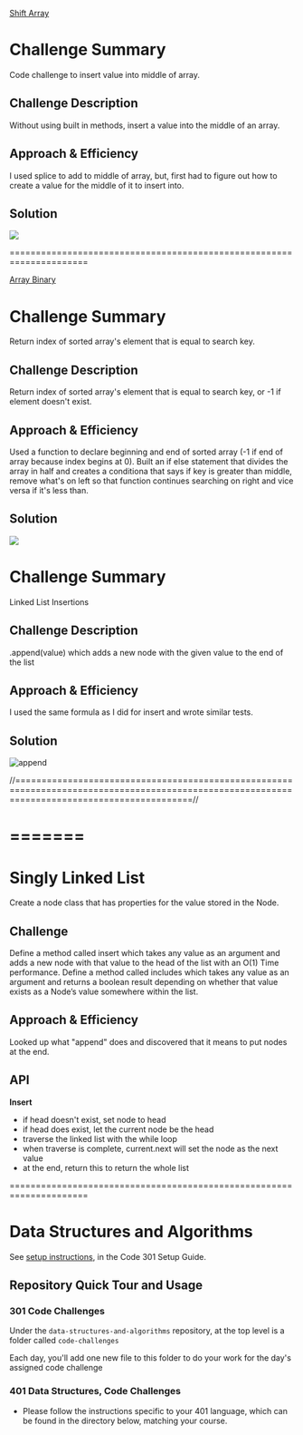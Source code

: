 [Shift Array](javascript/code-challenges/arrayShift/array-shift.js)

# Challenge Summary
Code challenge to insert value into middle of array.

## Challenge Description
Without using built in methods, insert a value into the middle of an array.

## Approach & Efficiency
I used splice to add to middle of array, but, first had to figure out how to create a value for the middle of it to insert into.

## Solution
![](javascript/code-challenges/cc2wb.png)

=====================================================================

[Array Binary](javascript/code-challenges/arrayBinarySearch/array-binary-search.js)

# Challenge Summary
Return index of sorted array's element that is equal to search key.

## Challenge Description
Return index of sorted array's element that is equal to search key, or -1 if element doesn't exist.

## Approach & Efficiency
Used a function to declare beginning and end of sorted array (-1 if end of array because index begins at 0).  Built an if else statement that divides the array in half and creates a conditiona that says if key is greater than middle, remove what's on left so that function continues searching on right and vice versa if it's less than.

## Solution
![](javascript/code-challenges/array-binary.png)


# Challenge Summary
Linked List Insertions

## Challenge Description
.append(value) which adds a new node with the given value to the end of the list

## Approach & Efficiency
I used the same formula as I did for insert and wrote similar tests.

## Solution
![append](javascript/code-challenges/append.png.jpg)

//==============================================================================================================================================//

=======
=====================================================================

# Singly Linked List
Create a node class that has properties for the value stored in the Node.

## Challenge
Define a method called insert which takes any value as an argument and adds a new node with that value to the head of the list with an O(1) Time performance.
Define a method called includes which takes any value as an argument and returns a boolean result depending on whether that value exists as a Node’s value somewhere within the list.

## Approach & Efficiency
Looked up what "append" does and discovered that it means to put nodes at the end.

## API
**Insert**
- if head doesn't exist, set node to head
- if head does exist, let the current node be the head
- traverse the linked list with the while loop
- when traverse is complete, current.next will set the node as the next value
- at the end, return this to return the whole list

=====================================================================


# Data Structures and Algorithms

See [setup instructions](https://codefellows.github.io/setup-guide/code-301/3-code-challenges), in the Code 301 Setup Guide.

## Repository Quick Tour and Usage

### 301 Code Challenges

Under the `data-structures-and-algorithms` repository, at the top level is a folder called `code-challenges`

Each day, you'll add one new file to this folder to do your work for the day's assigned code challenge

### 401 Data Structures, Code Challenges

- Please follow the instructions specific to your 401 language, which can be found in the directory below, matching your course.
